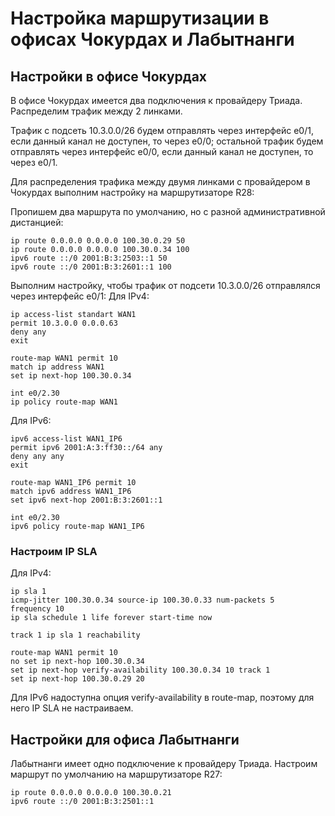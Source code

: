 # Настройка маршрутизации в офисах Чокурдах и Лабытнанги

## Настройки в офисе Чокурдах

В офисе Чокурдах имеется два подключения к провайдеру Триада. Распределим трафик между 2 линками. 

Трафик с подсеть 10.3.0.0/26 будем отправлять через интерфейс e0/1, если данный канал не доступен, то через e0/0;
остальной трафик будем отправлять через интерфейс e0/0, если данный канал не доступен, то через e0/1.

Для распределения трафика между двумя линками с провайдером в Чокурдах выполним настройку на маршрутизаторе R28:

Пропишем два маршрута по умолчанию, но с разной административной дистанцией:
```
ip route 0.0.0.0 0.0.0.0 100.30.0.29 50
ip route 0.0.0.0 0.0.0.0 100.30.0.34 100
ipv6 route ::/0 2001:B:3:2503::1 50
ipv6 route ::/0 2001:B:3:2601::1 100
```

Выполним настройку, чтобы трафик от подсети 10.3.0.0/26 отправлялся через интерфейс e0/1:
Для IPv4:
```
ip access-list standart WAN1
permit 10.3.0.0 0.0.0.63
deny any
exit

route-map WAN1 permit 10
match ip address WAN1
set ip next-hop 100.30.0.34

int e0/2.30
ip policy route-map WAN1

```

Для IPv6:

```
ipv6 access-list WAN1_IP6
permit ipv6 2001:A:3:ff30::/64 any
deny any any
exit

route-map WAN1_IP6 permit 10
match ipv6 address WAN1_IP6
set ipv6 next-hop 2001:B:3:2601::1

int e0/2.30
ipv6 policy route-map WAN1_IP6
```

### Настроим IP SLA

Для IPv4:
```
ip sla 1
icmp-jitter 100.30.0.34 source-ip 100.30.0.33 num-packets 5
frequency 10
ip sla schedule 1 life forever start-time now

track 1 ip sla 1 reachability

route-map WAN1 permit 10
no set ip next-hop 100.30.0.34
set ip next-hop verify-availability 100.30.0.34 10 track 1
set ip next-hop 100.30.0.29 20
```

Для IPv6 надоступна опция verify-availability в route-map, поэтому для него IP SLA не настраиваем.


## Настройки для офиса Лабытнанги
Лабытнанги имеет одно подключение к провайдеру Триада. 
Настроим маршрут по умолчанию на маршрутизаторе R27:
```
ip route 0.0.0.0 0.0.0.0 100.30.0.21
ipv6 route ::/0 2001:B:3:2501::1
```
